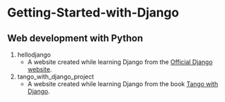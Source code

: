 # Getting-Started-with-Django
## Web development with Python
1. hellodjango
   * A website created while learning Django from the [Official Django website](https://docs.djangoproject.com/en/3.0/intro/tutorial01/).
2. tango_with_django_project
   * A website created while learning Django from the book [Tango with Django](https://www.tangowithdjango.com/).